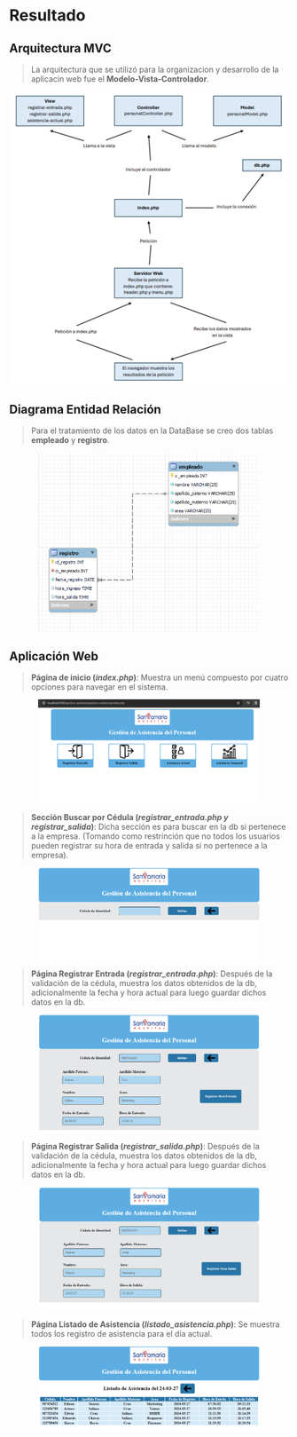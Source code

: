 # Resultado

## Arquitectura MVC
> La arquitectura que se utilizó para la organizacion y desarrollo de la aplicacin web fue el **Modelo-Vista-Controlador**.
<p style='text-align:center'>
<img src="./img/arquitectura_mvc.png" alt="mvc" width="500px">
</p>

## Diagrama Entidad Relación
> Para el tratamiento de los datos en la DataBase se creo dos tablas **empleado** y **registro**.
<p style='text-align:center'>
<img src="./img/der.png" alt="der" width="400px">
</p>

## Aplicación Web
> **Página de inicio (*index.php*)**: Muestra un menú compuesto por cuatro opciones para navegar en el sistema.
<p style='text-align:center'>
<img src="./img/view_index.png" alt="view" width="400px">
</p>

> **Sección Buscar por Cédula (*registrar_entrada.php y registrar_salida*)**: Dicha sección es para buscar en la db si pertenece a la empresa. (Tomando como restrinción que no todos los usuarios pueden registrar su hora de entrada y salida si no pertenece a la empresa).
<p style='text-align:center'>
<img src="./img/find_ci.png" alt="find" width="400px">
</p>

> **Página Registrar Entrada (*registrar_entrada.php*)**: Después de la validación de la cédula, muestra los datos obtenidos de la db, adicionalmente la fecha y hora actual para luego guardar dichos datos en la db.
<p style='text-align:center'>
<img src="./img/registrar_entrada.png" alt="re-entrada" width="400px">
</p>

> **Página Registrar Salida (*registrar_salida.php*)**: Después de la validación de la cédula, muestra los datos obtenidos de la db, adicionalmente la fecha y hora actual para luego guardar dichos datos en la db.
<p style='text-align:center'>
<img src="./img/registrar_salida.png" alt="re-salida" width="400px">
</p>

> **Página Listado de Asistencia (*listado_asistencia.php*)**: Se muestra todos los registro de asistencia para el día actual.
<p style='text-align:center'>
<img src="./img/listado_asistencia.png" alt="listado-asistencia" width="400px">
</p>